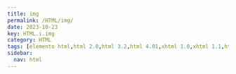 ```yaml
---
title: img
permalink: /HTML/img/
date: 2023-10-23
key: HTML.i.img
category: HTML
tags: [elemento html,html 2.0,html 3.2,html 4.01,xhtml 1.0,xhtml 1.1,html 5,html 5.1,html 5.2]
sidebar:
  nav: html
---
```

